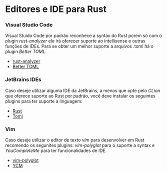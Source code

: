 # Editores e IDE para Rust

### Visual Studio Code
Visual Stuido Code por padrão reconhece a syntax do Rust porem só com o plugin *rust-analyzer* ele irá oferecer suporte ao intellisense e outras funções de IDEs. Para se obter um melhor suporte a arquivos .toml há o plugin *Better TOML*.
- [rust-analyzer](https://marketplace.visualstudio.com/items?itemName=matklad.rust-analyzer)
- [Better TOML](https://marketplace.visualstudio.com/items?itemName=bungcip.better-toml)

### JetBrains IDEs
Caso deseje utilizar alguma IDE da JetBrains, a menos que opte pelo *CLion* que oferece suporte ao Rust por padrão, você deve instalar os seguintes plugins para ter suporte a linguagem:
- [Rust](https://plugins.jetbrains.com/plugin/8182-rust)
- [Toml](https://plugins.jetbrains.com/plugin/8195-toml)

### Vim
Caso deseje utilizar o editor de texto *vim* para desenvolver em Rust recomendo os segunites plugins: *vim-polyglot* para o suporte a syntax e *YouCompleteMe* para ter funcionalidades de IDE.
- [vim-polyglot](https://github.com/sheerun/vim-polyglot)
- [YCM](https://github.com/ycm-core/YouCompleteMe)